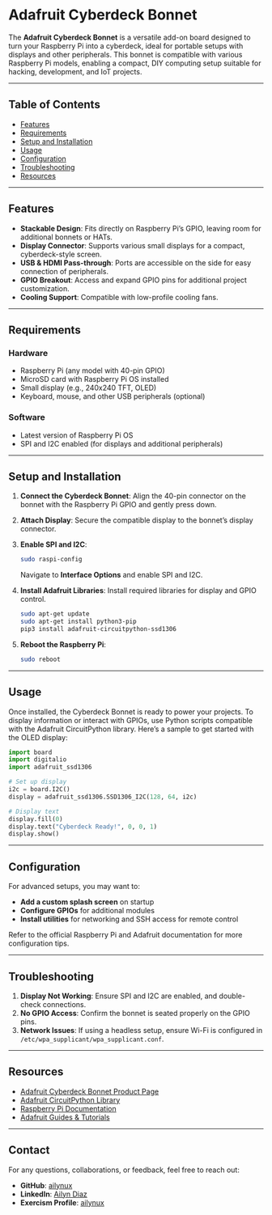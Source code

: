 # Adafruit Cyberdeck Bonnet

The **Adafruit Cyberdeck Bonnet** is a versatile add-on board designed to turn your Raspberry Pi into a cyberdeck, ideal for portable setups with displays and other peripherals. This bonnet is compatible with various Raspberry Pi models, enabling a compact, DIY computing setup suitable for hacking, development, and IoT projects.

---

## Table of Contents

- [Features](#features)
- [Requirements](#requirements)
- [Setup and Installation](#setup-and-installation)
- [Usage](#usage)
- [Configuration](#configuration)
- [Troubleshooting](#troubleshooting)
- [Resources](#resources)

---

## Features

- **Stackable Design**: Fits directly on Raspberry Pi’s GPIO, leaving room for additional bonnets or HATs.
- **Display Connector**: Supports various small displays for a compact, cyberdeck-style screen.
- **USB & HDMI Pass-through**: Ports are accessible on the side for easy connection of peripherals.
- **GPIO Breakout**: Access and expand GPIO pins for additional project customization.
- **Cooling Support**: Compatible with low-profile cooling fans.

---

## Requirements

### Hardware

- Raspberry Pi (any model with 40-pin GPIO)
- MicroSD card with Raspberry Pi OS installed
- Small display (e.g., 240x240 TFT, OLED)
- Keyboard, mouse, and other USB peripherals (optional)

### Software

- Latest version of Raspberry Pi OS
- SPI and I2C enabled (for displays and additional peripherals)

---

## Setup and Installation

1. **Connect the Cyberdeck Bonnet**: Align the 40-pin connector on the bonnet with the Raspberry Pi GPIO and gently press down.
2. **Attach Display**: Secure the compatible display to the bonnet’s display connector.
3. **Enable SPI and I2C**:
    ```bash
    sudo raspi-config
    ```
   Navigate to **Interface Options** and enable SPI and I2C.

4. **Install Adafruit Libraries**:
   Install required libraries for display and GPIO control.
    ```bash
    sudo apt-get update
    sudo apt-get install python3-pip
    pip3 install adafruit-circuitpython-ssd1306
    ```

5. **Reboot the Raspberry Pi**:
    ```bash
    sudo reboot
    ```

---

## Usage

Once installed, the Cyberdeck Bonnet is ready to power your projects. To display information or interact with GPIOs, use Python scripts compatible with the Adafruit CircuitPython library. Here’s a sample to get started with the OLED display:

```python
import board
import digitalio
import adafruit_ssd1306

# Set up display
i2c = board.I2C()
display = adafruit_ssd1306.SSD1306_I2C(128, 64, i2c)

# Display text
display.fill(0)
display.text("Cyberdeck Ready!", 0, 0, 1)
display.show()
```

---

## Configuration

For advanced setups, you may want to:

- **Add a custom splash screen** on startup
- **Configure GPIOs** for additional modules
- **Install utilities** for networking and SSH access for remote control

Refer to the official Raspberry Pi and Adafruit documentation for more configuration tips.

---

## Troubleshooting

1. **Display Not Working**: Ensure SPI and I2C are enabled, and double-check connections.
2. **No GPIO Access**: Confirm the bonnet is seated properly on the GPIO pins.
3. **Network Issues**: If using a headless setup, ensure Wi-Fi is configured in `/etc/wpa_supplicant/wpa_supplicant.conf`.

---

## Resources

- [Adafruit Cyberdeck Bonnet Product Page](https://www.adafruit.com/product/XXXX)
- [Adafruit CircuitPython Library](https://circuitpython.org/libraries)
- [Raspberry Pi Documentation](https://www.raspberrypi.org/documentation/)
- [Adafruit Guides & Tutorials](https://learn.adafruit.com/)

---

## Contact

For any questions, collaborations, or feedback, feel free to reach out:

- **GitHub**: [ailynux](https://github.com/ailynux)
- **LinkedIn**: [Ailyn Diaz](https://www.linkedin.com/in/ailyndiaz01)
- **Exercism Profile**: [ailynux](https://exercism.org/profiles/ailynux)

